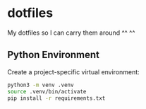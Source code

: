dotfiles
========

My dotfiles so I can carry them around ^^ ^^

## Python Environment

Create a project-specific virtual environment:

```bash
python3 -m venv .venv
source .venv/bin/activate
pip install -r requirements.txt
```
